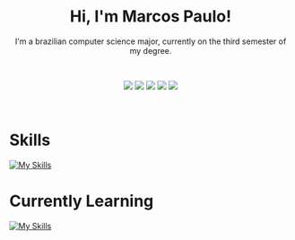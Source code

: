 <div align="center">

# Hi, I'm Marcos Paulo!

I'm a brazilian computer science major, currently on the third semester of my degree.

<br> 

  
  ![](http://github-profile-summary-cards.vercel.app/api/cards/profile-details?username=marcoslaine&theme=dracula)
  ![](http://github-profile-summary-cards.vercel.app/api/cards/repos-per-language?username=marcoslaine&theme=dracula)
  ![](http://github-profile-summary-cards.vercel.app/api/cards/most-commit-language?username=marcoslaine&theme=dracula)
  ![](http://github-profile-summary-cards.vercel.app/api/cards/stats?username=marcoslaine&theme=dracula)
  ![](http://github-profile-summary-cards.vercel.app/api/cards/productive-time?username=marcoslaine&theme=dracula&utcOffset=8)



<br>

</div>

# Skills
  
[![My Skills](https://skillicons.dev/icons?i=c,cpp,py,html,css,javascript,vscode,java)](https://skillicons.dev)


# Currently Learning
[![My Skills](https://skillicons.dev/icons?i=cs,visualstudio)](https://skillicons.dev)
